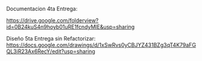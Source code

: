 Documentacion 4ta Entrega:

https://drive.google.com/folderview?id=0B24kuS4n9hoyb01uRE1fcndyMlE&usp=sharing

Diseño 5ta Entrega sin Refactorizar:
https://docs.google.com/drawings/d/1xSwRvs0yCBJYZ431BZg3qT4K79aFGQL3iR23Ax6RecY/edit?usp=sharing
